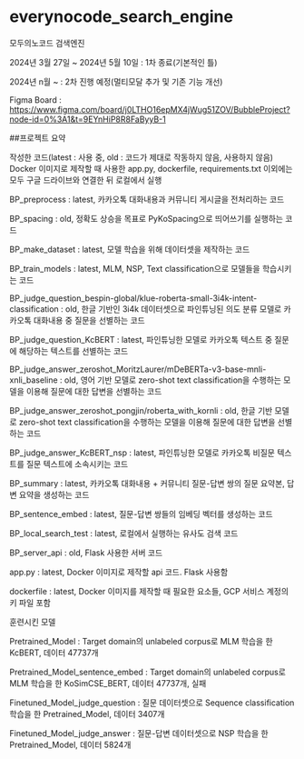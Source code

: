 # everynocode_search_engine
모두의노코드 검색엔진

2024년 3월 27일 ~ 2024년 5월 10일 : 1차 종료(기본적인 틀)

2024년 n월 ~ : 2차 진행 예정(멀티모달 추가 및 기존 기능 개선)

Figma Board : https://www.figma.com/board/j0LTHO16epMX4jWug51ZOV/BubbleProject?node-id=0%3A1&t=9EYnHiP8R8FaByyB-1


##프로젝트 요약

작성한 코드(latest : 사용 중, old : 코드가 제대로 작동하지 않음, 사용하지 않음)
Docker 이미지로 제작할 때 사용한 app.py, dockerfile, requirements.txt 이외에는 모두 구글 드라이브와 연결한 뒤 로컬에서 실행

BP_preprocess : latest, 카카오톡 대화내용과 커뮤니티 게시글을 전처리하는 코드

BP_spacing : old, 정확도 상승을 목표로 PyKoSpacing으로 띄어쓰기를 실행하는 코드

BP_make_dataset : latest, 모델 학습을 위해 데이터셋을 제작하는 코드

BP_train_models : latest, MLM, NSP, Text classification으로 모델들을 학습시키는 코드

BP_judge_question_bespin-global/klue-roberta-small-3i4k-intent-classification : old, 한글 기반인 3i4k 데이터셋으로 파인튜닝된 의도 분류 모델로 카카오톡 대화내용 중 질문을 선별하는 코드

BP_judge_question_KcBERT : latest, 파인튜닝한 모델로 카카오톡 텍스트 중 질문에 해당하는 텍스트를 선별하는 코드

BP_judge_answer_zeroshot_MoritzLaurer/mDeBERTa-v3-base-mnli-xnli_baseline : old, 영어 기반 모델로 zero-shot text classification을 수행하는 모델을 이용해 질문에 대한 답변을 선별하는 코드

BP_judge_answer_zeroshot_pongjin/roberta_with_kornli : old, 한글 기반 모델로 zero-shot text classification을 수행하는 모델을 이용해 질문에 대한 답변을 선별하는 코드

BP_judge_answer_KcBERT_nsp : latest, 파인튜닝한 모델로 카카오톡 비질문 텍스트를 질문 텍스트에 소속시키는 코드

BP_summary : latest, 카카오톡 대화내용 + 커뮤니티 질문-답변 쌍의 질문 요약본, 답변 요약을 생성하는 코드

BP_sentence_embed : latest, 질문-답변 쌍들의 임베딩 벡터를 생성하는 코드

BP_local_search_test : latest, 로컬에서 실행하는 유사도 검색 코드

BP_server_api : old, Flask 사용한 서버 코드

app.py : latest, Docker 이미지로 제작할 api 코드. Flask 사용함

dockerfile : latest, Docker 이미지를 제작할 때 필요한 요소들, GCP 서비스 계정의 키 파일 포함


훈련시킨 모델

Pretrained_Model : Target domain의 unlabeled corpus로 MLM 학습을 한 KcBERT, 데이터 47737개

Pretrained_Model_sentence_embed : Target domain의 unlabeled corpus로 MLM 학습을 한 KoSimCSE_BERT, 데이터 47737개, 실패

Finetuned_Model_judge_question : 질문 데이터셋으로 Sequence classification 학습을 한 Pretrained_Model, 데이터 3407개

Finetuned_Model_judge_answer : 질문-답변 데이터셋으로 NSP 학습을 한 Pretrained_Model, 데이터 5824개
